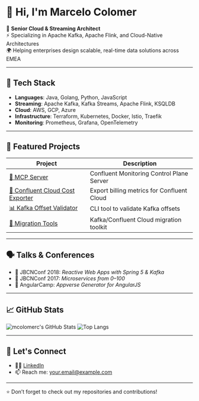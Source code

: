 # 👋 Hi, I'm Marcelo Colomer

🎯 **Senior Cloud & Streaming Architect**  
⚡ Specializing in Apache Kafka, Apache Flink, and Cloud-Native Architectures  
🌍 Helping enterprises design scalable, real-time data solutions across EMEA

---

## 🔧 Tech Stack

- **Languages**: Java, Golang, Python, JavaScript
- **Streaming**: Apache Kafka, Kafka Streams, Apache Flink, KSQLDB
- **Cloud**: AWS, GCP, Azure
- **Infrastructure**: Terraform, Kubernetes, Docker, Istio, Traefik
- **Monitoring**: Prometheus, Grafana, OpenTelemetry

---

## 📂 Featured Projects

| Project | Description |
|--------|-------------|
| [🔧 MCP Server](https://github.com/confluentinc/mcp-confluent) | Confluent Monitoring Control Plane Server |
| [💸 Confluent Cloud Cost Exporter](https://github.com/mcolomerc/confluent-cloud-cost-exporter) | Export billing metrics for Confluent Cloud |
| [📊 Kafka Offset Validator](https://github.com/mcolomerc/kafka-offset-validator) | CLI tool to validate Kafka offsets |
| [🚀 Migration Tools](https://mcolomerc.github.io/cctools) | Kafka/Confluent Cloud migration toolkit |

---

## 🗣️ Talks & Conferences

- 🎤 JBCNConf 2018: *Reactive Web Apps with Spring 5 & Kafka*
- 🎤 JBCNConf 2017: *Microservices from 0–100*
- 🎤 AngularCamp: *Appverse Generator for AngularJS*

---

## 📈 GitHub Stats

![mcolomerc's GitHub Stats](https://github-readme-stats.vercel.app/api?username=mcolomerc&show_icons=true&theme=default)
![Top Langs](https://github-readme-stats.vercel.app/api/top-langs/?username=mcolomerc&layout=compact)

---

## 🔗 Let's Connect

- 🧑‍💼 [LinkedIn](https://www.linkedin.com/in/marcelo-colomer-b8000013)
- 📫 Reach me: [your.email@example.com](mailto:your.email@example.com)

---
⭐️ Don’t forget to check out my repositories and contributions!
